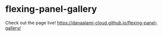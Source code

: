 # flexing-panel-gallery

Check out the page live!
https://danaalami-cloud.github.io/flexing-panel-gallery/